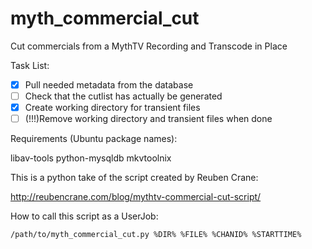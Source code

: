 myth_commercial_cut
===================

Cut commercials from a MythTV Recording and Transcode in Place

Task List:

- [x] Pull needed metadata from the database
- [ ] Check that the cutlist has actually be generated
- [x] Create working directory for transient files
- [ ] (!!!)Remove working directory and transient files when done

Requirements (Ubuntu package names):

libav-tools
python-mysqldb
mkvtoolnix

This is a python take of the script created by Reuben Crane:

http://reubencrane.com/blog/mythtv-commercial-cut-script/

How to call this script as a UserJob:

```
/path/to/myth_commercial_cut.py %DIR% %FILE% %CHANID% %STARTTIME%
```
